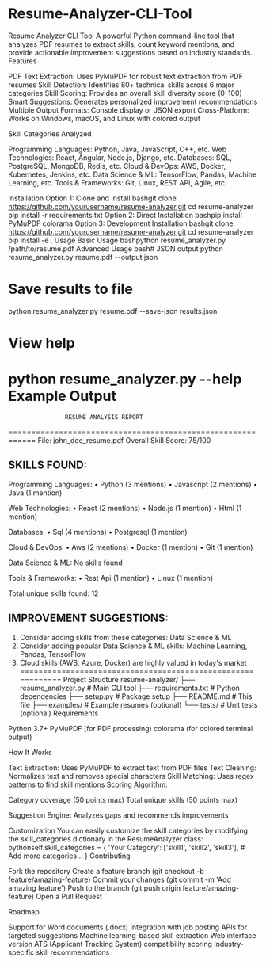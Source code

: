 # Resume-Analyzer-CLI-Tool
Resume Analyzer CLI Tool
A powerful Python command-line tool that analyzes PDF resumes to extract skills, count keyword mentions, and provide actionable improvement suggestions based on industry standards.
Features

PDF Text Extraction: Uses PyMuPDF for robust text extraction from PDF resumes
Skill Detection: Identifies 80+ technical skills across 6 major categories
Skill Scoring: Provides an overall skill diversity score (0-100)
Smart Suggestions: Generates personalized improvement recommendations
Multiple Output Formats: Console display or JSON export
Cross-Platform: Works on Windows, macOS, and Linux with colored output

Skill Categories Analyzed

Programming Languages: Python, Java, JavaScript, C++, etc.
Web Technologies: React, Angular, Node.js, Django, etc.
Databases: SQL, PostgreSQL, MongoDB, Redis, etc.
Cloud & DevOps: AWS, Docker, Kubernetes, Jenkins, etc.
Data Science & ML: TensorFlow, Pandas, Machine Learning, etc.
Tools & Frameworks: Git, Linux, REST API, Agile, etc.

Installation
Option 1: Clone and Install
bashgit clone https://github.com/yourusername/resume-analyzer.git
cd resume-analyzer
pip install -r requirements.txt
Option 2: Direct Installation
bashpip install PyMuPDF colorama
Option 3: Development Installation
bashgit clone https://github.com/yourusername/resume-analyzer.git
cd resume-analyzer
pip install -e .
Usage
Basic Usage
bashpython resume_analyzer.py /path/to/resume.pdf
Advanced Usage
bash# JSON output
python resume_analyzer.py resume.pdf --output json

# Save results to file
python resume_analyzer.py resume.pdf --save-json results.json

# View help
python resume_analyzer.py --help
Example Output
============================================================
                    RESUME ANALYSIS REPORT
============================================================
File: john_doe_resume.pdf
Overall Skill Score: 75/100

SKILLS FOUND:
----------------------------------------

Programming Languages:
  • Python (3 mentions)
  • Javascript (2 mentions)
  • Java (1 mention)

Web Technologies:
  • React (2 mentions)
  • Node.js (1 mention)
  • Html (1 mention)

Databases:
  • Sql (4 mentions)
  • Postgresql (1 mention)

Cloud & DevOps:
  • Aws (2 mentions)
  • Docker (1 mention)
  • Git (1 mention)

Data Science & ML: No skills found

Tools & Frameworks:
  • Rest Api (1 mention)
  • Linux (1 mention)

Total unique skills found: 12

IMPROVEMENT SUGGESTIONS:
----------------------------------------
1. Consider adding skills from these categories: Data Science & ML
2. Consider adding popular Data Science & ML skills: Machine Learning, Pandas, TensorFlow
3. Cloud skills (AWS, Azure, Docker) are highly valued in today's market
============================================================
Project Structure
resume-analyzer/
├── resume_analyzer.py      # Main CLI tool
├── requirements.txt        # Python dependencies
├── setup.py               # Package setup
├── README.md              # This file
├── examples/              # Example resumes (optional)
└── tests/                 # Unit tests (optional)
Requirements

Python 3.7+
PyMuPDF (for PDF processing)
colorama (for colored terminal output)

How It Works

Text Extraction: Uses PyMuPDF to extract text from PDF files
Text Cleaning: Normalizes text and removes special characters
Skill Matching: Uses regex patterns to find skill mentions
Scoring Algorithm:

Category coverage (50 points max)
Total unique skills (50 points max)


Suggestion Engine: Analyzes gaps and recommends improvements

Customization
You can easily customize the skill categories by modifying the skill_categories dictionary in the ResumeAnalyzer class:
pythonself.skill_categories = {
    'Your Category': ['skill1', 'skill2', 'skill3'],
    # Add more categories...
}
Contributing

Fork the repository
Create a feature branch (git checkout -b feature/amazing-feature)
Commit your changes (git commit -m 'Add amazing feature')
Push to the branch (git push origin feature/amazing-feature)
Open a Pull Request

Roadmap

 Support for Word documents (.docx)
 Integration with job posting APIs for targeted suggestions
 Machine learning-based skill extraction
 Web interface version
 ATS (Applicant Tracking System) compatibility scoring
 Industry-specific skill recommendations
